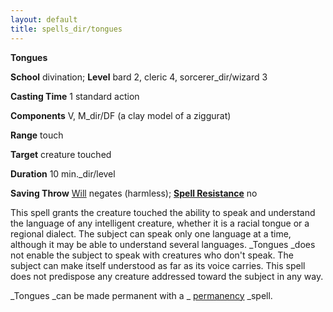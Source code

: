 ```yaml
---
layout: default
title: spells_dir/tongues
---
```

 **Tongues**

**School** divination; **Level** bard 2, cleric 4, sorcerer_dir/wizard 3

**Casting Time** 1 standard action

**Components** V, M_dir/DF (a clay model of a ziggurat)

**Range** touch

**Target** creature touched

**Duration** 10 min._dir/level

**Saving Throw** [Will](../combat#_will) negates (harmless); **[Spell Resistance](../glossary#_spell-resistance)** no

This spell grants the creature touched the ability to speak and understand the language of any intelligent creature, whether it is a racial tongue or a regional dialect. The subject can speak only one language at a time, although it may be able to understand several languages. _Tongues _does not enable the subject to speak with creatures who don't speak. The subject can make itself understood as far as its voice carries. This spell does not predispose any creature addressed toward the subject in any way.

_Tongues _can be made permanent with a _ [permanency](permanency#_permanency) _spell.

